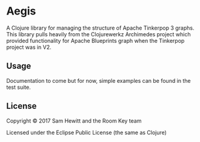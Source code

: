 # Aegis

A Clojure library for managing the structure of Apache Tinkerpop 3 graphs. This library pulls heavily from the Clojurewerkz Archimedes project which provided functionality for Apache Blueprints graph when the Tinkerpop project was in V2. 

## Usage

Documentation to come but for now, simple examples can be found in the test suite.

## License

Copyright © 2017 Sam Hewitt and the Room Key team

Licensed under the Eclipse Public License (the same as Clojure)
